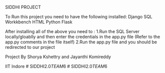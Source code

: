 SIDDHI PROJECT

To Run this project you need to have the following installed:
Django
SQL Workkbench
HTML
Python
Flask

After installing all of the above you need to :
    1.Run the SQL Server locally/gloablly and then enter the credentials in the app.py file (Refer to the app.py comments in the file itself)
    2.Run the app.py file and you should be redirected to our project

Project By Shorya Kshettry and Jayanthi Komireddy

IIT Indore
#   S I D D H I 2 . 0 _ T E A M _ 6 
 
 #   S I D D H I 2 . 0 _ T E A M _ 6 
 
 
